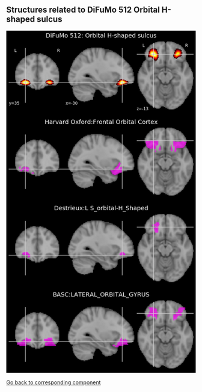 


## Structures related to DiFuMo 512 Orbital H-shaped sulcus

![490](490.jpg "Structures related to DiFuMo 512 Orbital H-shaped sulcus")

[Go back to corresponding component](https://parietal-inria.github.io/DiFuMo/512/html/490.html)